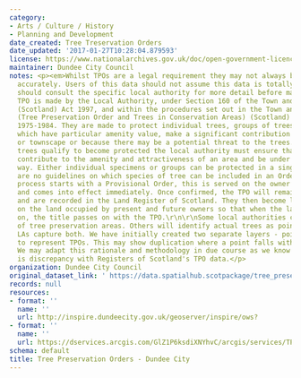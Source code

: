 ```yaml
---
category:
- Arts / Culture / History
- Planning and Development
date_created: Tree Treservation Orders
date_updated: '2017-01-27T10:28:04.879593'
license: https://www.nationalarchives.gov.uk/doc/open-government-licence/version/3/
maintainer: Dundee City Council
notes: <p><em>Whilst TPOs are a legal requirement they may not always be digitised
  accurately. Users of this data should not assume this data is totally accurate and
  should consult the specific local authority for more detail before making any decisions</em>\r\n\r\nA
  TPO is made by the Local Authority, under Section 160 of the Town and Country Planning
  (Scotland) Act 1997, and within the procedures set out in the Town and Country Planning
  (Tree Preservation Order and Trees in Conservation Areas) (Scotland) Regulations
  1975-1984. They are made to protect individual trees, groups of trees or woodlands
  which have particular amenity value, make a significant contribution to the landscape
  or townscape or because there may be a potential threat to the trees. Deciding which
  trees qualify to become protected the local authority must ensure that the trees
  contribute to the amenity and attractiveness of an area and be under threat in some
  way. Either individual specimens or groups can be protected in a single Order. There
  are no guidelines on which species of tree can be included in an Order.\r\n\r\nThe
  process starts with a Provisional Order, this is served on the owner of the land
  and comes into effect immediately. Once confirmed, the TPO will remain indefinitely
  and are recorded in the Land Register of Scotland. They then become legal burdens
  on the land occupied by present and future owners so that when the land is sold
  on, the title passes on with the TPO.\r\n\r\nSome local authorities capture polygons
  of tree preservation areas. Others will identify actual trees as point TPOs. Several
  LAs capture both. We have initially created two separate layers - point and polygon,
  to represent TPOs. This may show duplication where a point falls within a polygon.
  We may adapt this rationale and methodology in due course as we know that there
  is discrepancy with Registers of Scotland's TPO data.</p>
organization: Dundee City Council
original_dataset_link: ' https://data.spatialhub.scotpackage/tree_preservation_orders-dc'
records: null
resources:
- format: ''
  name: ''
  url: http://inspire.dundeecity.gov.uk/geoserver/inspire/ows?
- format: ''
  name: ''
  url: https://dservices.arcgis.com/GlZ1P6ksdiXNYhvC/arcgis/services/TPO_open_data/WFSServer?service=wfs&request=getcapabilities
schema: default
title: Tree Preservation Orders - Dundee City
---
```

